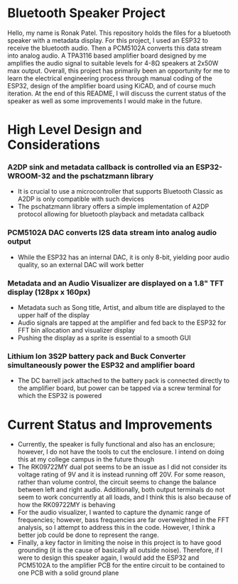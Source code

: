 # Bluetooth Speaker Project
Hello, my name is Ronak Patel. This repository holds the files for a bluetooth speaker with a metadata display. For this project, I used an ESP32 to receive the bluetooth audio. Then a PCM5102A converts this data stream into analog audio. A TPA3116 based amplifier board designed by me amplifies the audio signal to suitable levels for 4-8Ω speakers at 2x50W max output. Overall, this project has primarily been an opportunity for me to learn the electrical engineering process through manual coding of the ESP32, design of the amplifier board using KiCAD, and of course much iteration. At the end of this README, I will discuss the current status of the speaker as well as some improvements I would make in the future.
# High Level Design and Considerations
### A2DP sink and metadata callback is controlled via an ESP32-WROOM-32 and the pschatzmann library
- It is crucial to use a microcontroller that supports Bluetooth Classic as A2DP is only compatible with such devices
- The pschatzmann library offers a simple implementation of A2DP protocol allowing for bluetooth playback and metadata callback
### PCM5102A DAC converts I2S data stream into analog audio output
- While the ESP32 has an internal DAC, it is only 8-bit, yielding poor audio quality, so an external DAC will work better
### Metadata and an Audio Visualizer are displayed on a 1.8" TFT display (128px x 160px)
- Metadata such as Song title, Artist, and album title are displayed to the upper half of the display
- Audio signals are tapped at the amplifier and fed back to the ESP32 for FFT bin allocation and visualizer display
- Pushing the display as a sprite is essential to a smooth GUI
### Lithium Ion 3S2P battery pack and Buck Converter simultaneously power the ESP32 and amplifier board
- The DC barrell jack attached to the battery pack is connected directly to the amplifier board, but power can be tapped via a screw terminal for which the ESP32 is powered
# Current Status and Improvements
- Currently, the speaker is fully functional and also has an enclosure; however, I do not have the tools to cut the enclosure. I intend on doing this at my college campus in the future though
- The RK09722MY dual pot seems to be an issue as I did not consider its voltage rating of 9V and it is instead running off 20V. For some reason, rather than volume control, the circuit seems to change the balance between left and right audio. Additionally, both output terminals do not seem to work concurrently at all loads, and I think this is also because of how the RK09722MY is behaving
- For the audio visualizer, I wanted to capture the dynamic range of frequencies; however, bass frequencies are far overweighted in the FFT analysis, so I attempt to address this in the code. However, I think a better job could be done to represent the range.
- Finally, a key factor in limiting the noise in this project is to have good grounding (it is the cause of basically all outside noise). Therefore, if I were to design this speaker again, I would add the ESP32 and PCM5102A to the amplifier PCB for the entire circuit to be contained to one PCB with a solid ground plane
